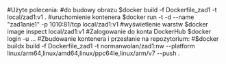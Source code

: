 
#Użyte polecenia: 
#do budowy obrazu $docker build -f Dockerfile_zad1 -t local/zad1:v1 .
#uruchomienie kontenera $docker run -t -d --name "zad1anie1" -p 1010:81/tcp local/zad1:v1
#wyświetlenie warstw $docker image inspect local/zad1:v1
#Zalogowanie do konta DockerHub $docker login -u ...
#Zbudowanie kontenera i przesłanie na repozytorium:
#$docker buildx build -f Dockerfile_zad1 -t normanwolan/zad1:nw --platform linux/arm64,linux/amd64,linux/ppc64le,linux/arm/v7 --push .
